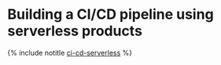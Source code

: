 # Building a CI/CD pipeline using serverless products

{% include notitle [ci-cd-serverless](../../_tutorials/serverless/ci-cd-serverless.md) %}